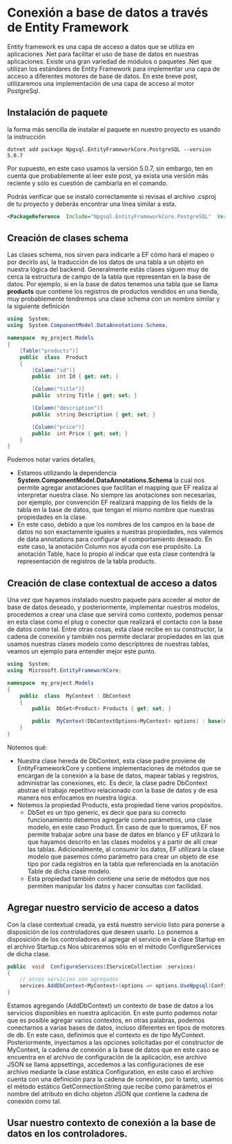 # Conexión a base de datos a través de Entity Framework
Entity framework es una capa de acceso a datos que se utiliza en aplicaciones .Net para facilitar el uso de base de datos en nuestras aplicaciones.
Existe una gran variedad de módulos o paquetes .Net que utilizan los estándares de Entity Framework para implementar una capa de acceso a diferentes motores de base de datos.
En este breve post, utilizaremos una implementación de una capa de acceso al motor PostgreSql.
## Instalación de paquete
la forma más sencilla de instalar el paquete en nuestro proyecto es usando la instrucción

    dotnet add package Npgsql.EntityFrameworkCore.PostgreSQL --version 5.0.7

Por supuesto, en este caso usamos la versión 5.0.7, sin embargo, ten en cuenta que probablemente al leer este post, ya exista una versión más reciente y sólo es cuestión de cambiarla en el comando.

Podrás verificar que se instaló correctamente si revisas el archivo .csproj de tu proyecto y deberás encontrar una línea similar a esta.
```xml
<PackageReference  Include="Npgsql.EntityFrameworkCore.PostgreSQL"  Version="5.0.7" />
```
## Creación de clases schema
Las clases schema, nos sirven para indicarle a EF cómo hará el mapeo o por decirlo así, la traducción de los datos de una tabla a un objeto en nuestra lógica del backend. Generalmente estás clases siguen muy de cerca la estructura de campo de la tabla que representan en la base de datos.
Por ejemplo, si en la base de datos tenemos una tabla que se llama **products** que contiene los registros de productos vendidos en una tienda, muy probablemente tendremos una clase schema con un nombre similar y la siguiente definición
```c#
using  System;
using  System.ComponentModel.DataAnnotations.Schema;

namespace  my_project.Models
{
	[Table("products")]
	public  class  Product
	{
		[Column("id")]
		public  int Id { get; set; }

		[Column("title")]
		public  string Title { get; set; }

		[Column("description")]
		public  string Description { get; set; }

		[Column("price")]
		public  int Price { get; set; }
	}
}
```
Podemos notar varios detalles, 

 - Estamos utilizando la dependencia **System.ComponentModel.DataAnnotations.Schema** la cual nos permite agregar anotaciones que facilitan el mapping que EF realiza al interpretar nuestra clase. No siempre las anotaciones son necesarias, por ejemplo, por convención EF realizará mapping de los fields de la tabla en la base de datos, que tengan el mismo nombre que nuestras propiedades en la clase.
 - En este caso, debido a que los nombres de los campos en la base de datos no son exactamente iguales a nuestras propiedades, nos valemos de data annotations para configurar el comportamiento deseado. En este caso, la anotación Column nos ayuda con ese propósito. La anotación Table, hace lo propio al indicar que esta clase contendrá la representación de registros de la tabla products.

## Creación de clase contextual de acceso a datos
Una vez que hayamos instalado nuestro paquete para acceder al motor de base de datos deseado, y posteriormente, implementar nuestros modelos, procedemos a crear una clase que servirá como contexto, podemos pensar en esta clase como el plug o conector que realizará el contacto con la base de datos como tal. Entre otras cosas, esta clase recibe en su constructor, la cadena de conexión y también nos permite declarar propiedades en las que usamos nuestras clases modelo como descriptores de nuestras tablas, veamos un ejemplo para entender mejor este punto.
```c#
using  System;
using  Microsoft.EntityFrameworkCore;

namespace  my_project.Models
{
	public  class  MyContext : DbContext
	{
		public  DbSet<Product> Products { get; set; }

		public  MyContext(DbContextOptions<MyContext> options) : base(options) { }
	}
}
```
Notemos qué:

 - Nuestra clase hereda de DbContext, esta clase padre proviene de EntityFrameworkCore y contiene implementaciones de métodos que se encargan de la conexión a la base de datos, mapear tablas y registros, administrar las conexiones, etc. Es decir, la clase padre DbContext abstrae el trabajo repetitivo relacionado con la base de datos y de esa manera nos enfocamos en nuestra lógica.
 - Notemos la propiedad Products, esta propiedad tiene varios propósitos.
	 - DbSet<Product> es un tipo generic, es decir que para su correcto funcionamiento debemos agregarle como parámetros, una clase modelo, en este caso Product. En caso de que lo queramos, EF nos permite trabajar sobre una base de datos en blanco y EF utilizará lo que hayamos descrito en las clases modelos y a partir de allí crear las tablas. Adicionalmente, al consumir los datos, EF utilizará la clase modelo que pasemos cómo parámetro para crear un objeto de ese tipo por cada registros en la tabla que referenciada en la anotación Table de dicha clase modelo.
	 - Esta propiedad también contiene una serie de métodos que nos permiten manipular los datos y hacer consultas con facilidad. 

## Agregar nuestro servicio de acceso a datos
Con la clase contextual creada, ya está nuestro servicio listo para ponerse a disposición de los controladores que deseen usarlo. Lo ponemos a disposición de los controladores al agregar el servicio en la clase Startup en el archivo Startup.cs
Nos ubicaremos sólo en el método ConfigureServices de dicha clase.
```c#
public  void  ConfigureServices(IServiceCollection  services)
{
	// otros servicios son agregados
	services.AddDbContext<MyContext>(options => options.UseNpgsql(Configuration.GetConnectionString("MyContextConnectionString")));
}
```
Estamos agregando (AddDbContext) un contexto de base de datos a los servicios disponibles en nuestra aplicación. En este punto podemos notar que es posible agregar varios contextos, en otras palabras, podemos conectarnos a varias bases de datos, incluso diferentes en tipos de motores de db. En este caso, definimos que el contexto es de tipo MyContext.
Posteriormente, inyectamos a las opciones solicitadas por el constructor de MyContext, la cadena de conexión a la base de datos que en este caso se encuentra en el archivo de configuración de la aplicación, ese archivo JSON se llama appsettings, accedemos a las configuraciones de ese archivo mediante la clase estática Configuration, en este caso el archivo cuenta con una definición para la cadena de conexión, por lo tanto, usamos el método estático GetConnectionString que recibe como parámetros el nombre del atributo en dicho objeton JSON que contiene la cadena de conexión como tal.

## Usar nuestro contexto de conexión a la base de datos en los controladores.



<!--stackedit_data:
eyJoaXN0b3J5IjpbLTE2OTI3NDIxMDIsMTIxODg4NTEyNywxND
IxNjgzMDU0LC0xNDc1MzY4ODY5LDYxNjk1NjU5M119
-->